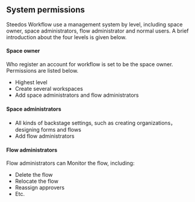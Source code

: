 ## System permissions
Steedos Workflow use a management system by level, including space owner, space administrators, flow administrator and normal users. A brief introduction about the four levels is given below.
#### Space owner
 Who register an account for workflow is set to be the space owner. Permissions are listed below.
  - Highest level
  - Create several workspaces
  - Add space administrators and flow administrators
 
#### Space administrators
  - All kinds of backstage settings, such as creating organizations，designing forms and flows
  - Add flow administrators
 
#### Flow administrators
 Flow administrators can Monitor the flow, including:
  - Delete the flow
  - Relocate the flow
  - Reassign approvers
  - Etc.
